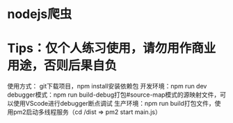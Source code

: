 # nodejs爬虫
# Tips：仅个人练习使用，请勿用作商业用途，否则后果自负

使用方式：
git下载项目，npm install安装依赖包
开发环境：npm run dev
debugger模式：npm run build-debug打包#source-map模式的源映射文件，可以使用VScode进行debugger断点调试
生产环境：npm run build打包文件，使用pm2启动多线程服务（cd /dist => pm2 start main.js）